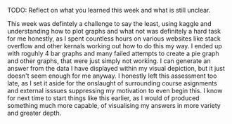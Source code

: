 TODO: Reflect on what you learned this week and what is still unclear.

This week was defintely a challenge to say the least, using kaggle and understanding how to plot graphs and what not was definitely a hard task for me honestly, as I spent countless hours on various websites like stack overflow and other kernals working out how to do this my way. I ended up with roguhly 4 bar graphs and many failed attempts to create a pie graph and other graphs, that were just simply not working. I can generate an answer from the data I have displayed within my visual depiction, but it just doesn't seem enough for me anyway. I honestly left this assessment too late, as I set it aside for the onslaught of surrounding course asignments and external isssues suppressing my motivation to even begin this. I know for next time to start things like this earlier, as I would of produced something much more capable, of visualising my answers in more variety and greater depth.  
